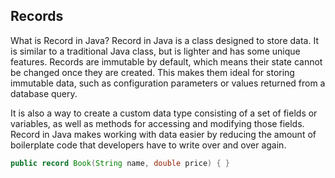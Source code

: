 ## Records

What is Record in Java?
Record in Java is a class designed to store data. It is similar to a traditional Java class, but is lighter and has some unique features. Records are immutable by default, which means their state cannot be changed once they are created. This makes them ideal for storing immutable data, such as configuration parameters or values ​​returned from a database query.

It is also a way to create a custom data type consisting of a set of fields or variables, as well as methods for accessing and modifying those fields. Record in Java makes working with data easier by reducing the amount of boilerplate code that developers have to write over and over again.

```java
public record Book(String name, double price) { }
```
